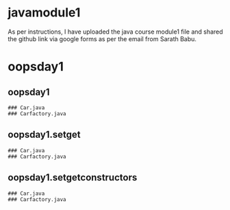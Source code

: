 # javamodule1
As per instructions, I have uploaded the java course module1 file and shared the github link via google forms as per the email from Sarath Babu.
# oopsday1
   ## oopsday1
    ### Car.java
    ### Carfactory.java
   ## oopsday1.setget
    ### Car.java
    ### Carfactory.java
   ## oopsday1.setgetconstructors
    ### Car.java
    ### Carfactory.java
